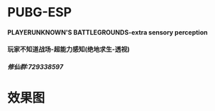 # PUBG-ESP

#### PLAYERUNKNOWN'S BATTLEGROUNDS-extra sensory perception

#### 玩家不知道战场-超能力感知(绝地求生-透视)


##### 修仙群:729338597

# 效果图

<h1 align="center">
	<img src="2.png" alt="">
	<br>
	<br>
</h1>
